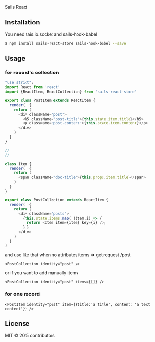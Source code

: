 
Sails React

## Installation
You need sais.io.socket and sails-hook-babel

```sh
$ npm install sails-react-store sails-hook-babel --save
```

## Usage
### for record's collection
```js
"use strict";
import React from 'react'
import {ReactItem, ReactCollection} from 'sails-react-store'

export class PostItem extends ReactItem {
  render() {
    return (
      <div className="post">
        <h5 className="post-title">{this.state.item.title}</h5>
        <p className="post-content">{this.state.item.content}</p>
      </div>
    )
  }
}

//
//

class Item {
  render() {
    return (
      <span className="doc-title">{this.props.item.title}</span>
    )
  }
}

export class PostCollection extends ReactItem {
  render() {
    return (
      <div className="posts">
        {this.state.items.map( (item,i) => {
          return <Item item={item} key={i} />;
        })}
      </div>
    )
  }
}


```
and use like that
when no attributes items => get request /post
```
<PostCollection identity="post" />

```
or if you want to add manually items
```
<PostCollection identity="post" items={[]} />
```
### for one record
```
<PostItem identity="post" item={{title:'a title', content: 'a text content'}} />

```




## License

MIT &copy; 2015 contributors

